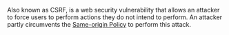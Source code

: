 Also known as CSRF, is a web security vulnerability that allows an attacker to force users to perform actions they do not intend to perform. An attacker partly circumvents the [Same-origin Policy](obsidian://open?vault=security-notes&file=Offensive%20Security%2FWeb%20Application%20Security%2FClient-side%20Vulnerabilities%2FCross-Origin%20Resource%20Sharing%20(CORS)%2FSame-origin%20Policy%2FIntroduction) to perform this attack.
